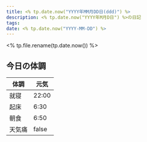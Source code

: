 ```yaml
---
title: <% tp.date.now("YYYY年MM月DD日(ddd)") %>
description: <% tp.date.now("YYYY年M月D日") %>の日記
tags: 
date: <% tp.date.now("YYYY-MM-DD") %>
---
```

<%
tp.file.rename(tp.date.now()) 
%>

## 今日の体調

| 体調  | 元気    |
| --- | ----- |
| 就寝  | 22:00 |
| 起床  | 6:30  |
| 朝食  | 6:50  |
| 天気痛 | false |
